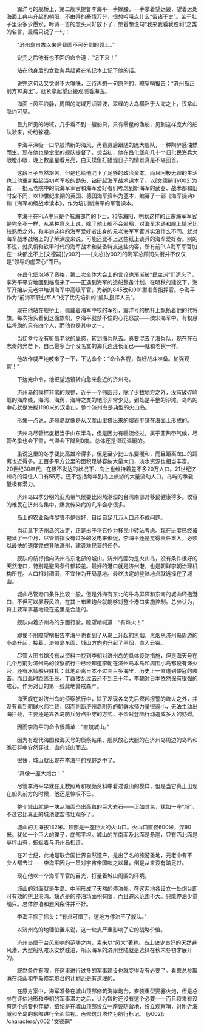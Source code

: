　　震洋号的舰桥上，第二舰队提督李海平一手撑腰，一手拿着望远镜，望着远处海面上冉冉升起的朝阳，不由得的豪情万分，很想吟哦点什么“留诸于史”。苦于肚子里没多少墨水，吟诗一首的念头只好放下了，憋着想说句“我来我看我胜利”之类的名言，最后只说了一句：

　　“济州岛自古以来是我国不可分割的领土。”

　　说完之后他有也不回的命令道：“记下来！”

　　站在他身后的女勤务兵赶紧在笔记本上记下他的话。

　　说完这句话又觉得不大够味，正待再想一句原创的，瞭望哨报告：“济州岛正前方10海里”。赶紧拿起望远镜观测着海面。

　　海面上风平浪静，周围的海域万顷碧波，翠绿的大岛横卧于大海之上，汉拿山隐约可见。

　　目力所见的海域，几乎看不到一艘船只，只有零星的渔船，见到这样庞大的船队驶来，纷纷躲避。

　　李海平深吸一口早晨清新的海风，再看身后跟随的庞大舰队，一种陶醉感油然而生。现在他也是堂堂的舰队提督了。想当初，他在昌化堡和几十个归化民海兵大眼瞪小眼，晚上数星星看月亮，白天摸鱼打猎混日子的情景真是不堪回首。

　　这段日子虽然艰苦，但是也给他混下了足够的政治资本。而且闲极无聊的生活也让他重新拾起当初考军校的劲头，钻研起海军战术课本了。以[文德嗣][y002]为首，一批元老院中的前海军军官和海军爱好者们考虑到新海军的武器、战术都和旧时空不同，以19世纪末期的英国、德国海军资料为蓝本，编纂了一部《海军操典》和《海军初级战术读本》，作为培训新海军的军官课本。

　　李海平在PLA中只是个航海部门的下士，和陈海阳、明秋这样的正宗海军军官是完全不一样，从某种意义上说，除了他上船不会晕船，对海军术语和舰上情况比较熟悉之外，和李迪这样的海军爱好者出身的元老海军军官其实没什么不同。就对海军战术战略上的了解深度来说，可能还比不上这些纸上谈兵的海军爱好者。别的不说，就风帆和铁甲时代的海军战术和装备特点这些内容，所有前PLA海军军官加在一块都比不上[文德嗣][y002]——[文总][y002]的海军总顾问头衔并不仅仅是“领导的虚荣心”而已。

　　在昌化堡泡够了资格，第二次全体大会上的言论也渐渐被“民主派”们遗忘了，李海平平安地回到临高来了——正遇到海军的造船整备计划，在明秋的建议下，海军开始从元老中培训海军中高级军官，为新的845改和901型准备指挥官。李海平作为“前海军职业军人”成了优先培训的“舰队指挥人员”。

　　现在他站在舰桥上，佩戴着海军中校的军衔，震洋号的桅杆上飘扬着他的代将旗。每次抬头看到这面旗帜，李海平就禁不住的心花怒放——澳宋海军中，有权悬挂将旗的只有四个人，而他也是其中之一。

　　当初幸亏没有听信老狄的蛊惑，转到海兵队去。真要混去了海兵队，现在在石志奇的光芒下，自己最多当个没名堂的海兵连连长而已——就和老狄一样。

　　他故作威严地咳嗽了一下，下达命令：“命令各舰，做好战斗准备。加强观察！”

　　下达完命令，他把望远镜转向愈来愈近的济州岛。

　　济州岛的模样非常的规整，近乎一个椭圆形，除了少数地方之外，没有破碎崎岖的海岸线，海湾、海角、海岬之类的地形非常少见。到处是平整的沙滩。岛屿的中心就是海拔1190米的汉拿山。整个济州岛是典型的火山岛。

　　形象一点说，济州岛就像是从汉拿山里挤出来的熔岩平铺在海面上形成的。

　　济州岛尽管纬度相当于山东半岛，但是因为有暖流经过，属于亚热带气候，尽管冬季也会下雪，气温会下降到0度。总体还是湿润温暖的。

　　虽说这里的冬季要比高雄冷得多，但是至少比山东要暖和，而且距离龙口的距离也近得多。五百多平方公里的面积足够容纳大量大口，淡水资源也相当丰富。20世纪30年代，在极不发达的状况下，岛上也维持着差不多20万人口。21世纪济州岛的常住人口有55万。还不包括每年到岛上旅游的大量流动人口，岛屿的承载量极有潜力。

　　济州岛四季分明的亚热带气候要比闷热潮湿的台湾南部对移民健康得多。收容的难民在济州岛集中，爆发传染病的几率会小很多。

　　岛上的农业条件尽管不是很好，自给自足几万人口还不成问题。

　　当初拿下济州岛的决定，正是出于将它作为移民中转站考虑。现在进度已经被拖延了一个月，尽管前指没有过多的发电来催促，李海平还是觉得责任重大，必须以最快的速度完成登陆济州，建设难民营的任务。

　　舰队的航行指向济州岛东北部的城山。济州岛因为是火山岛，没有条件很好的天然港口，特别是避风条件都较差。最好的港口就是济州港，也是朝鲜李朝治理机构所在。人口相对稠密，不宜作为开局基地。最终决定的登陆地点就选择在了城山。

　　城山尽管港口条件比较一般，但是外海有东北的牛岛屏障和东南的城山环抱港口，不但可以屏蔽风浪，在其上布置炮台就能够对整个港口实施控制。总参认为，将主要军事基地设在这里是合适的。

　　舰队向着济州岛的东面行驶，瞭望哨喊道：“有烽火！”

　　即使不用瞭望哨报告李海平也看到了从岛上升起的黑烟，黑烟从济州岛周边的小岛升起，接着，济州岛东面，城山方向也升起了黑烟，直入云霄。

　　尽管大图书馆没有从资料中找到李朝对济州岛的具体设防措施，但是海天号在几个月前对济州岛的侦察航行中已经知道李朝在济州岛本岛和周围小岛都设有烽火台，还有水师船只驻扎：此地距离日本不过三百多海里，历史上一直遭到倭寇的袭击。而且此时距离壬辰、丁酉倭乱过去还不到三十年，李朝对日本依然保有很强的戒心。作为对日的第一线此地警戒森严。

　　海天舰在对济州岛的侦察航行中，除了发现各岛先后燃起报警的烽火之外，并没有看到朝鲜水师拦截，因而判断济州岛附近的朝鲜水师力量很弱小，无法主动出海拦截，主要还是靠各岛防兵分点拒守的方式，不会对登陆行动造成多大的妨碍。

　　因而李海平的命令很简单：“直航城山。”

　　因为有现代海图和海天号的侦察结果，舰队放心大胆的在济州岛周边的岛屿和礁石群中安然穿过，直向城山而去。

　　很快，城山就出现在李海平的视野之中了。

　　“真像一座大炮台！”

　　尽管李海平早就在无数照片和视频资料中看过城山的模样，但是当它真正出现在船头前方的时候，他还是惊叹不已。

　　整个城山就是一块从海面凸出高耸的巨大岩石——正如其名，犹如一座“城”。不过它比真正的城池要宏伟壮观多了。

　　城山的主海拔182米。顶部是一座巨大的火山口。火山口直径600米，深90米。犹如一个巨大的碟子，底部平坦。城山的东南面及北面是悬崖，只有西北面是草坪山脊，蜿蜒着与济州岛相连。

　　在21世纪，此地是联合国世界自然遗产，是出了名的旅游圣地，元老中有不少人都去过——李海平因为一贯对宇宙帝国嗤之以鼻，倒是从来没有踏足过。

　　现在他以一个海军军官的目光，打量着城山周围的环境。

　　城山的对面就是牛岛。中间形成了天然的停泊处。在这两地各设立一处炮台即可有效的拱卫港湾。缺点是的停泊场面积有限，而且避风范围不大。只能停泊少量船只。总体停泊和避风条件并不好。

　　李海平摇了摇头：“有点可惜了，这地方停泊不了舰队。”

　　以济州岛的地理位置来说，这一缺点严重影响了它的战略价值。

　　济州岛属于台风影响的范畴之内，素来以“风大”著称。岛上缺少良好的天然避风港，大型船队难以安然驻泊，所以海军的济州登陆就是选择在秋末冬初才展开的。

　　既然条件有限，在这里进行过多的军事建设也就变得没有必要了。看来总参取消在城山和牛岛修筑炮台的计划还是有道理的。

　　在原方案中，海军准备在城山顶部修筑海岸炮台，安装重型要塞火炮，但是总参在评估地形和李朝的军事潜力之后，认为暂时还没有这个必要——而且将来有没有这个必要也存疑，结论是在城山顶部设立一座设防营地，设立观察哨，对附近海域和全岛的东部进行全面监视。再修筑灯塔作为航行标记。
[y002]: /characters/y002 "文德嗣"
